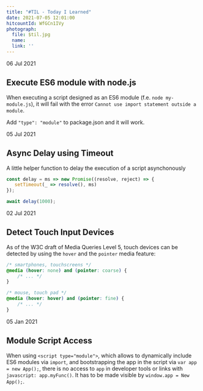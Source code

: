 ```yaml
---
title: "#TIL - Today I Learned"
date: 2021-07-05 12:01:00
hitcountId: WfGCn1IVy
photograph: 
  file: $til.jpg
  name: 
  link: ''
---
```


<section>
<time>06 Jul 2021</time>

## Execute ES6 module with node.js

When executing a script designed as an ES6 module (f.e. ``node my-module.js``), it will fail with the error ``Cannot use import statement outside a module``.

Add ``"type": "module"`` to package.json and it will work.
</section>

<section>
<time>05 Jul 2021</time>

## Async Delay using Timeout

A little helper function to delay the execution of a script asynchonously

```js
const delay = ms => new Promise((resolve, reject) => {
   setTimeout(_ => resolve(), ms)
});

await delay(1000);
```
</section>

<section>
<time>02 Jul 2021</time>

## Detect Touch Input Devices

As of the W3C draft of Media Queries Level 5, touch devices can be detected by using the ``hover`` and the ``pointer`` media feature:

```css
/* smartphones, touchscreens */
@media (hover: none) and (pointer: coarse) {
    /* ... */
}

/* mouse, touch pad */
@media (hover: hover) and (pointer: fine) {
    /* ... */
}
```

</section>

<section>
<time>05 Jan 2021</time>

## Module Script Access

When using ``<script type="module">``, which allows to dynamically include ES6 modules via ``import``, and bootstrapping the app in the script via ``var app = new App();``, there is no access to ``app`` in developer tools or links with ``javascript: app.myFunc()``. It has to be made visible by ``window.app = New App();``.

</section>
